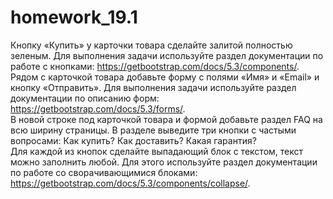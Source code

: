 # homework_19.1

Кнопку «Купить» у карточки товара сделайте залитой полностью зеленым. Для выполнения задачи используйте раздел документации по работе с кнопками: https://getbootstrap.com/docs/5.3/components/. </br>
Рядом с карточкой товара добавьте форму с полями «Имя» и «Email» и кнопку «Отправить». Для выполнения задачи используйте раздел документации по описанию форм: https://getbootstrap.com/docs/5.3/forms/. </br>
В новой строке под карточкой товара и формой добавьте раздел FAQ на всю ширину страницы. В разделе выведите три кнопки с частыми вопросами: Как купить? Как доставить? Какая гарантия? </br>
Для каждой из кнопок сделайте выпадающий блок с текстом, текст можно заполнить любой.
Для этого используйте раздел документации по работе со сворачивающимися блоками: https://getbootstrap.com/docs/5.3/components/collapse/. </br>